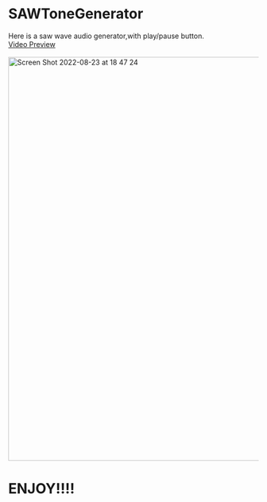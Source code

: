 # SAWToneGenerator

Here is a  saw wave audio generator,with play/pause button.
<br><a href="https://youtu.be/me9b6GbU-KY" target="_blank">Video Preview</a><br><br>
<img width="812" alt="Screen Shot 2022-08-23 at 18 47 24" src="https://user-images.githubusercontent.com/7868565/186203314-32188442-67aa-44d7-8ab8-4101736b062e.png">


<h1>ENJOY!!!!<h1<

